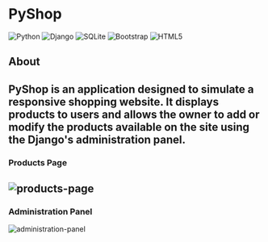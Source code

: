 # PyShop

![Python](https://img.shields.io/badge/python-3670A0?style=for-the-badge&logo=python&logoColor=ffdd54) ![Django](https://img.shields.io/badge/django-%23092E20.svg?style=for-the-badge&logo=django&logoColor=white) ![SQLite](https://img.shields.io/badge/sqlite-%2307405e.svg?style=for-the-badge&logo=sqlite&logoColor=white) ![Bootstrap](https://img.shields.io/badge/bootstrap-%238511FA.svg?style=for-the-badge&logo=bootstrap&logoColor=white) ![HTML5](https://img.shields.io/badge/html5-%23E34F26.svg?style=for-the-badge&logo=html5&logoColor=white)

## About
PyShop is an application designed to simulate a responsive shopping website. It displays products to users and allows the owner to add or modify the products available on the site using the Django's administration panel.
---
### Products Page
![products-page](https://github.com/user-attachments/assets/7aaa3eae-f1d4-4cc5-85ad-2168175802af)
---
### Administration Panel

![administration-panel](https://github.com/user-attachments/assets/7cd3e6b5-6f35-4b98-b50c-592dcc18e2a9)
